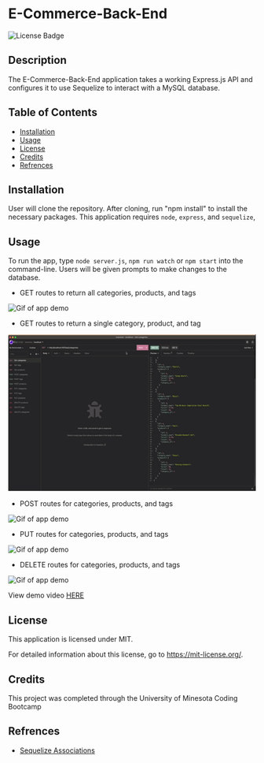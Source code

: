 # E-Commerce-Back-End


![License Badge](https://img.shields.io/badge/license-MIT-pink)


## Description
The E-Commerce-Back-End application takes a working Express.js API and configures it to use Sequelize to interact with a MySQL database.


## Table of Contents

- [Installation](#installation)
- [Usage](#usage)
- [License](#license)
- [Credits](#credits)
- [Refrences](#refrences)

## Installation
User will clone the repository. After cloning, run "npm install" to install the necessary packages. This application requires `node`, `express`, and `sequelize`,


## Usage
To run the app, type `node server.js`, `npm run watch` or `npm start` into the command-line. Users will be given prompts to make changes to the database.


* GET routes to return all categories, products, and tags

![Gif of app demo](./assets/GET-ALL.gif)


* GET routes to return a single category, product, and tag

![Gif of app demo](./assets/GET-Single.gif)


* POST routes for categories, products, and tags 

![Gif of app demo](./assets/POST.gif)


* PUT routes for categories, products, and tags 

![Gif of app demo](./assets/PUT.gif)


* DELETE routes for categories, products, and tags 

![Gif of app demo](./assets/DELETE.gif)


View demo video [HERE](https://watch.screencastify.com/v/a6zJJzYb0cXhgiOdkYFP)


## License
This application is licensed under MIT.

For detailed information about this license, go to https://mit-license.org/.


## Credits
This project was completed through the University of Minesota Coding Bootcamp


## Refrences
* [Sequelize Associations](https://sequelize.org/docs/v6/core-concepts/assocs/) 
